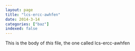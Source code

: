 ```yaml
---
layout: page
title: "lcs-ercc-awhfen"
date: 2014-3-14
categories: ["baz"]
indexed: false
---
```

This is the body of _this_ file, the one called lcs-ercc-awhfen

